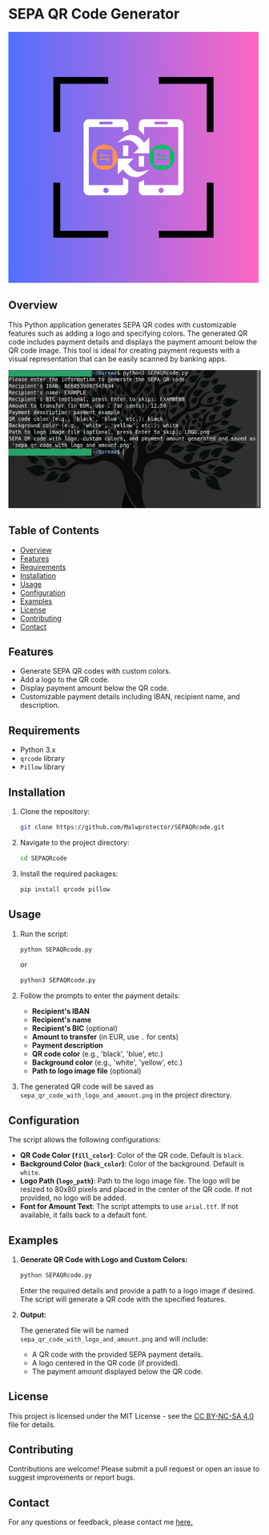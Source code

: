 # SEPA QR Code Generator

![SEPAQRcode logo](https://raw.githubusercontent.com/Malwprotector/SEPAQRcode/main/logo.png)

## Overview

This Python application generates SEPA QR codes with customizable features such as adding a logo and specifying colors. The generated QR code includes payment details and displays the payment amount below the QR code image. This tool is ideal for creating payment requests with a visual representation that can be easily scanned by banking apps.

![SEPAQRcode illustration](https://raw.githubusercontent.com/Malwprotector/SEPAQRcode/main/illustration.png)

## Table of Contents

- [Overview](#overview)
- [Features](#features)
- [Requirements](#requirements)
- [Installation](#installation)
- [Usage](#usage)
- [Configuration](#configuration)
- [Examples](#examples)
- [License](#license)
- [Contributing](#contributing)
- [Contact](#contact)

## Features

- Generate SEPA QR codes with custom colors.
- Add a logo to the QR code.
- Display payment amount below the QR code.
- Customizable payment details including IBAN, recipient name, and description.

## Requirements

- Python 3.x
- `qrcode` library
- `Pillow` library

## Installation

1. Clone the repository:

    ```bash
    git clone https://github.com/Malwprotector/SEPAQRcode.git
    ```

2. Navigate to the project directory:

    ```bash
    cd SEPAQRcode
    ```

3. Install the required packages:

    ```bash
    pip install qrcode pillow
    ```

## Usage

1. Run the script:

    ```bash
    python SEPAQRcode.py
    ```
    or
    ```bash
    python3 SEPAQRcode.py
    ```

2. Follow the prompts to enter the payment details:

    - **Recipient's IBAN**
    - **Recipient's name**
    - **Recipient's BIC** (optional)
    - **Amount to transfer** (in EUR, use `.` for cents)
    - **Payment description**
    - **QR code color** (e.g., 'black', 'blue', etc.)
    - **Background color** (e.g., 'white', 'yellow', etc.)
    - **Path to logo image file** (optional)

3. The generated QR code will be saved as `sepa_qr_code_with_logo_and_amount.png` in the project directory.

## Configuration

The script allows the following configurations:

- **QR Code Color (`fill_color`)**: Color of the QR code. Default is `black`.
- **Background Color (`back_color`)**: Color of the background. Default is `white`.
- **Logo Path (`logo_path`)**: Path to the logo image file. The logo will be resized to 80x80 pixels and placed in the center of the QR code. If not provided, no logo will be added.
- **Font for Amount Text**: The script attempts to use `arial.ttf`. If not available, it falls back to a default font.

## Examples

1. **Generate QR Code with Logo and Custom Colors:**

    ```bash
    python SEPAQRcode.py
    ```

    Enter the required details and provide a path to a logo image if desired. The script will generate a QR code with the specified features.

2. **Output:**

    The generated file will be named `sepa_qr_code_with_logo_and_amount.png` and will include:

    - A QR code with the provided SEPA payment details.
    - A logo centered in the QR code (if provided).
    - The payment amount displayed below the QR code.

## License

This project is licensed under the MIT License - see the [CC BY-NC-SA 4.0]( https://creativecommons.org/licenses/by-nc-sa/4.0/ ) file for details.

## Contributing

Contributions are welcome! Please submit a pull request or open an issue to suggest improvements or report bugs.

## Contact

For any questions or feedback, please contact me [here.](https://main.st4lwolf.org/contacts)


